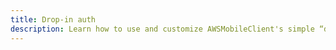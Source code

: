 ```yaml
---
title: Drop-in auth
description: Learn how to use and customize AWSMobileClient's simple “drop-in” auth UI for your application. 
---
```


<inline-fragment platform="ios" src="~/sdk/auth/fragments/ios/drop-in-auth.md"></inline-fragment>
<inline-fragment platform="android" src="~/sdk/auth/fragments/android/drop-in-auth.md"></inline-fragment>
